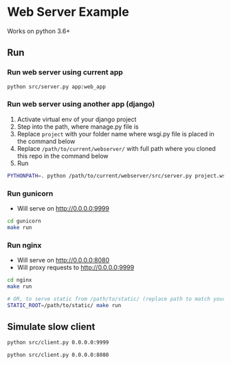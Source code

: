 Web Server Example
==================
Works on python 3.6+

Run
---

### Run web server using current app
```bash
python src/server.py app:web_app
```

### Run web server using another app (django)

1. Activate virtual env of your django project
2. Step into the path, where manage.py file is
3. Replace `project` with your folder name where wsgi.py file is placed in the command below
4. Replace `/path/to/current/webserver/` with full path where you cloned this repo in the command below
5. Run

```bash
PYTHONPATH=. python /path/to/current/webserver/src/server.py project.wsgi:application
```

### Run gunicorn

- Will serve on http://0.0.0.0:9999

```bash
cd gunicorn
make run
```

### Run nginx

- Will serve on http://0.0.0.0:8080
- Will proxy requests to http://0.0.0.0:9999

```bash
cd nginx
make run

# OR, to serve static from /path/to/static/ (replace path to match your folder)
STATIC_ROOT=/path/to/static/ make run
```

Simulate slow client
--------------------

```bash
python src/client.py 0.0.0.0:9999

python src/client.py 0.0.0.0:8080
```
